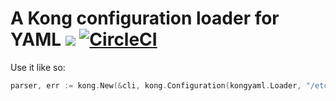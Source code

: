 # A Kong configuration loader for YAML [![](https://godoc.org/github.com/alecthomas/kong-yaml?status.svg)](http://godoc.org/github.com/alecthomas/kong-yaml) [![CircleCI](https://img.shields.io/circleci/project/github/alecthomas/kong-yaml.svg)](https://circleci.com/gh/alecthomas/kong-yaml)

Use it like so:

```go
parser, err := kong.New(&cli, kong.Configuration(kongyaml.Loader, "/etc/myapp/config.yaml", "~/.myapp.yaml))
```